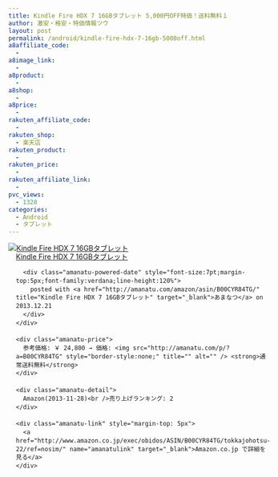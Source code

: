 ```yaml
---
title: Kindle Fire HDX 7 16GBタブレット 5,000円OFF特価！送料無料１
author: 激安・格安・特価情報ツウ
layout: post
permalink: /android/kindle-fire-hdx-7-16gb-5000off.html
a8affiliate_code:
  - 
a8image_link:
  - 
a8product:
  - 
a8shop:
  - 
a8price:
  - 
rakuten_affiliate_code:
  - 
rakuten_shop:
  - 楽天店
rakuten_product:
  - 
rakuten_price:
  - 
rakuten_affiliate_link:
  - 
pvc_views:
  - 1328
categories:
  - Android
  - タブレット
---
```

<div class="amanatu-box" style="margin-bottom:0px;">
  <div class="amanatu-image" style="float:left;">
    <a href="http://www.amazon.co.jp/exec/obidos/ASIN/B00CYR84TG/tokkajohotsu-22/ref=nosim/" name="amanatulink" target="_blank"><img src="http://i2.wp.com/ecx.images-amazon.com/images/I/41BU5U0i2ML._SL160_.jpg?w=546" alt="Kindle Fire HDX 7 16GBタブレット" style="border: none;" data-recalc-dims="1" /></a>
  </div>
  
  <div class="amanatu-info" style="float:left;margin-left:15px;line-height:120%">
    <div class="amanatu-name" style="margin-bottom:10px;line-height:120%">
      <a href="http://www.amazon.co.jp/exec/obidos/ASIN/B00CYR84TG/tokkajohotsu-22/ref=nosim/" name="amanatulink" target="_blank">Kindle Fire HDX 7 16GBタブレット</a> 
      
      <div class="amanatu-powered-date" style="font-size:7pt;margin-top:5px;font-family:verdana;line-height:120%">
        posted with <a href="http://amanatu.com/amazon/asin/B00CYR84TG/" title="Kindle Fire HDX 7 16GBタブレット" target="_blank">あまなつ</a> on 2013.12.21
      </div>
    </div>
    
    <div class="amanatu-price">
      参考価格: ￥ 24,800 → 価格: <img src="http://amanatu.com/p/?a=B00CYR84TG" style="border-style:none;" title="" alt="" /> <strong>通常送料無料</strong>
    </div>
    
    <div class="amanatu-detail">
      Amazon(2013-11-28)<br />売り上げランキング: 2
    </div>
    
    <div class="amanatu-link" style="margin-top: 5px">
      <a href="http://www.amazon.co.jp/exec/obidos/ASIN/B00CYR84TG/tokkajohotsu-22/ref=nosim/" name="amanatulink" target="_blank">Amazon.co.jp で詳細を見る</a>
    </div>
  </div>
  
  <div class="amanatu-footer" style="clear: left">
  </div>
</div>